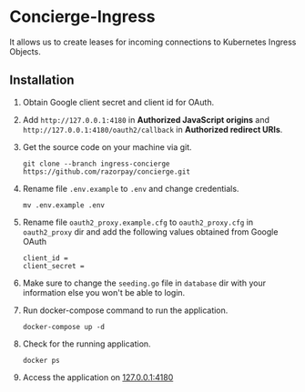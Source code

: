 # Concierge-Ingress

It allows us to create leases for incoming connections to Kubernetes Ingress Objects.

## Installation

1. Obtain Google client secret and client id for OAuth. 

2. Add `http://127.0.0.1:4180` in **Authorized JavaScript origins** and `http://127.0.0.1:4180/oauth2/callback` in **Authorized redirect URIs**.

3. Get the source code on your machine via git.

    ```shell
    git clone --branch ingress-concierge https://github.com/razorpay/concierge.git
    ```

4. Rename file `.env.example` to `.env` and change credentials.

    ```shell
    mv .env.example .env
    ```

5. Rename file `oauth2_proxy.example.cfg` to `oauth2_proxy.cfg` in `oauth2_proxy` dir and add the following values obtained from Google OAuth

    ```text
    client_id =
    client_secret =
    ```

6. Make sure to change the `seeding.go` file in `database` dir with your information else you won't be able to login.

7. Run docker-compose command to run the application.

    ```shell
    docker-compose up -d
    ```

8. Check for the running application.

    ```shell
    docker ps
    ```

9. Access the application on [127.0.0.1:4180](127.0.0.1:4180)
